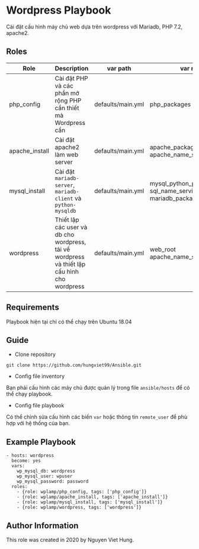 # Wordpress Playbook

Cài đặt cấu hình máy chủ web dựa trên wordpress với Mariadb, PHP 7.2, apache2.

## Roles

| Role | Description | var path | var name | 
|-------|------------| -------- | -------- |
| php_config | Cài đặt PHP và các phần mở rộng PHP cần thiết mà Wordpress cần | defaults/main.yml | php_packages | 
| apache_install | Cài đặt apache2 làm web server | defaults/main.yml | apache_packages<br>apache_name_service |
| mysql_install | Cài đặt `mariadb-server`, `mariadb-client` và `python-mysqldb` | defaults/main.yml | mysql_python_package_debian<br>sql_name_service<br>mariadb_packages |
| wordpress | Thiết lập các user và db cho wordpress, tải về wordpress và thiết lập cấu hình cho wordpress | defaults/main.yml | web_root<br> apache_name_service |

Requirements
------------
Playbook hiện tại chỉ có thể chạy trên Ubuntu 18.04

## Guide

- Clone repository

```
git clone https://github.com/hungviet99/Ansible.git
```

- Config file inventory

Bạn phải cấu hình các máy chủ được quản lý trong file `ansible/hosts` để có thể chạy playbook. 

- Config file playbook 

Có thể chỉnh sửa cấu hình các biến `var` hoặc thông tin `remote_user` để phù hợp với hệ thống của bạn.

Example Playbook
----------------
    - hosts: wordpress
      become: yes
      vars:
        wp_mysql_db: wordpress
        wp_mysql_user: wpuser
        wp_mysql_password: password
      roles:
        - {role: wplamp/php_config, tags: ['php_config']}
        - {role: wplamp/apache_install, tags: ['apache_install']}
        - {role: wplamp/mysql_install, tags: ['mysql_install']}
        - {role: wplamp/wordpress, tags: ['wordpress']}

Author Information
------------------

This role was created in 2020 by Nguyen Viet Hung. 
